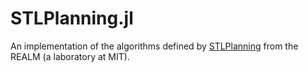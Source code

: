 # STLPlanning.jl
An implementation of the algorithms defined by [STLPlanning](https://github.com/sundw2014/STLPlanning) from the REALM (a laboratory at MIT).

